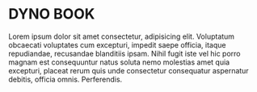 # DYNO BOOK

Lorem ipsum dolor sit amet consectetur, adipisicing elit. Voluptatum obcaecati voluptates cum excepturi, impedit saepe officia, itaque repudiandae, recusandae blanditiis ipsam. Nihil fugit iste vel hic porro magnam est consequuntur natus soluta nemo molestias amet quia excepturi, placeat rerum quis unde consectetur consequatur aspernatur debitis, officia omnis. Perferendis.
